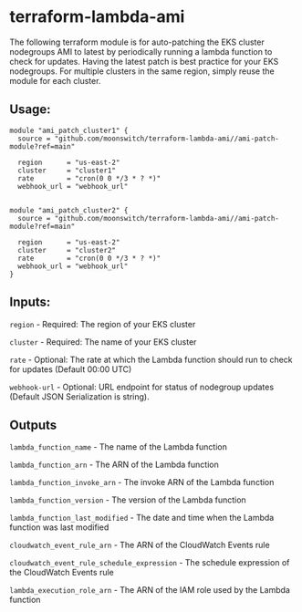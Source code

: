 # terraform-lambda-ami

The following terraform module is for auto-patching the EKS cluster nodegroups AMI to latest by periodically running a lambda function to check for updates. Having the latest patch is best practice for your EKS nodegroups. For multiple clusters in the same region, simply reuse the module for each cluster.

## Usage:
```
module "ami_patch_cluster1" {
  source = "github.com/moonswitch/terraform-lambda-ami//ami-patch-module?ref=main"

  region      = "us-east-2"
  cluster     = "cluster1"
  rate        = "cron(0 0 */3 * ? *)"
  webhook_url = "webhook_url"


module "ami_patch_cluster2" {
  source = "github.com/moonswitch/terraform-lambda-ami//ami-patch-module?ref=main"

  region      = "us-east-2"
  cluster     = "cluster2"
  rate        = "cron(0 0 */3 * ? *)"
  webhook_url = "webhook_url"
}
```

## Inputs:  
  
`region`      - Required: The region of your EKS cluster  
  
`cluster`     - Required: The name of your EKS cluster  
  
`rate`        - Optional: The rate at which the Lambda function should run to check for updates (Default 00:00 UTC)  
  
`webhook-url` - Optional: URL endpoint for status of nodegroup updates (Default JSON Serialization is string).   


## Outputs

`lambda_function_name`                      - The name of the Lambda function  

`lambda_function_arn`                       - The ARN of the Lambda function  

`lambda_function_invoke_arn`                - The invoke ARN of the Lambda function  

`lambda_function_version`                   - The version of the Lambda function  

`lambda_function_last_modified`             - The date and time when the Lambda function was last modified  

`cloudwatch_event_rule_arn`                 - The ARN of the CloudWatch Events rule  

`cloudwatch_event_rule_schedule_expression` - The schedule expression of the CloudWatch Events rule  

`lambda_execution_role_arn`                 - The ARN of the IAM role used by the Lambda function  
  
